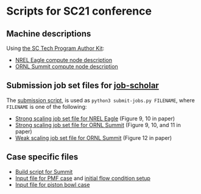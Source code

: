 # Scripts for SC21 conference

## Machine descriptions

Using [the SC Tech Program Author Kit](https://github.com/SC-Tech-Program/Author-Kit):

- [NREL Eagle compute node description](eagle-system.txt)
- [ORNL Summit compute node description](summit-system.txt)

## Submission job set files for [job-scholar](../job-scholar)

The [submission script](submit-jobs.py), is used as `python3 submit-jobs.py FILENAME`, where `FILENAME` is one of the following: 

- [Strong scaling job set file for NREL Eagle](strong-scaling-eagle.yaml) (Figure 9, 10 in paper)
- [Strong scaling job set file for ORNL Summit](strong-scaling-summit.yaml) (Figure 9, 10, and 11 in paper)
- [Weak scaling  job set file for ORNL Summit](weak-scaling-summit.yaml) (Figure 12 in paper)

## Case specific files

- [Build script for Summit](summit-build-pelec.sh)
- [Input file for PMF case](inputs_ex) and [initial flow condition setup](PMF_CH4_1bar_300K_DRM_MixAvg.dat)
- [Input file for piston bowl case](inputs_ex_pb)
